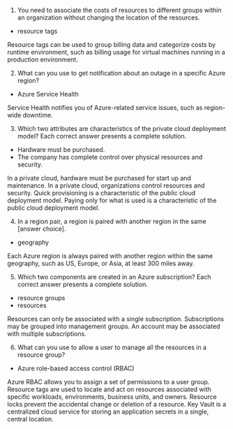 1. You need to associate the costs of resources to different groups within an organization without changing the location of the resources.

- resource tags

Resource tags can be used to group billing data and categorize costs by runtime environment, such as billing usage for virtual machines running in a production environment.

2. What can you use to get notification about an outage in a specific Azure region?

- Azure Service Health

Service Health notifies you of Azure-related service issues, such as region-wide downtime.

3. Which two attributes are characteristics of the private cloud deployment model? Each correct answer presents a complete solution.

- Hardware must be purchased.
- The company has complete control over physical resources and security.

In a private cloud, hardware must be purchased for start up and maintenance. In a private cloud, organizations control resources and security. Quick provisioning is a characteristic of the public cloud deployment model. Paying only for what is used is a characteristic of the public cloud deployment model.

4. In a region pair, a region is paired with another region in the same [answer choice].

- geography

Each Azure region is always paired with another region within the same geography, such as US, Europe, or Asia, at least 300 miles away.

5. Which two components are created in an Azure subscription? Each correct answer presents a complete solution.

- resource groups
- resources

Resources can only be associated with a single subscription. Subscriptions may be grouped into management groups. An account may be associated with multiple subscriptions.

6. What can you use to allow a user to manage all the resources in a resource group?

- Azure role-based access control (RBAC)

Azure RBAC allows you to assign a set of permissions to a user group. Resource tags are used to locate and act on resources associated with specific workloads, environments, business units, and owners. Resource locks prevent the accidental change or deletion of a resource. Key Vault is a centralized cloud service for storing an application secrets in a single, central location.
